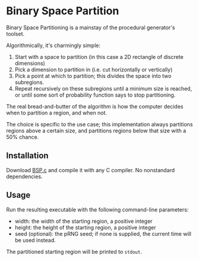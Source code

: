 # Binary Space Partition

Binary Space Partitioning is a mainstay of the procedural generator's toolset.

Algorithmically, it's charmingly simple:
1. Start with a space to partition (in this case a 2D rectangle of discrete dimensions)
2. Pick a dimension to partition in (i.e. cut horizontally or vertically)
3. Pick a point at which to partition; this divides the space into two subregions.
4. Repeat recursively on these subregions until a minimum size is reached, or until some sort of probability function says to stop partitioning.

The real bread-and-butter of the algorithm is how the computer decides when to partition a region, and when not. 

The choice is specific to the use case; this implementation always partitions regions above a certain size, and partitions regions below that size with a 50% chance.

## Installation

Download [BSP.c](BSP.c) and compile it with any C compiler.
No nonstandard dependencies.

## Usage

Run the resulting executable with the following command-line parameters:
* width: the width of the starting region, a positive integer
* height: the height of the starting region, a positive integer
* seed (optional): the pRNG seed; if none is supplied, the current time will be used instead.

The partitioned starting region will be printed to ```stdout```.
